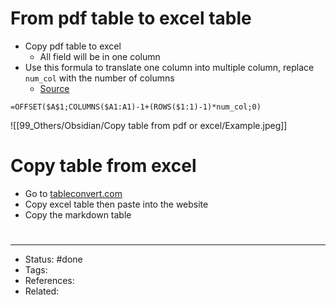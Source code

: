 # From pdf table to excel table
- Copy pdf table to excel
	- All field will be in one column
- Use this formula to translate one column into multiple column, replace `num_col` with the number of columns
	- [Source](https://www.extendoffice.com/documents/excel/681-excel-change-columns-to-rows.html)

```
=OFFSET($A$1;COLUMNS($A1:A1)-1+(ROWS($1:1)-1)*num_col;0)
```

![[99_Others/Obsidian/Copy table from pdf or excel/Example.jpeg]]

# Copy table from excel
- Go to [tableconvert.com](https://tableconvert.com/excel-to-markdown)
- Copy excel table then paste into the website
- Copy the markdown table

#
---
- Status: #done
- Tags:
- References:
- Related:
